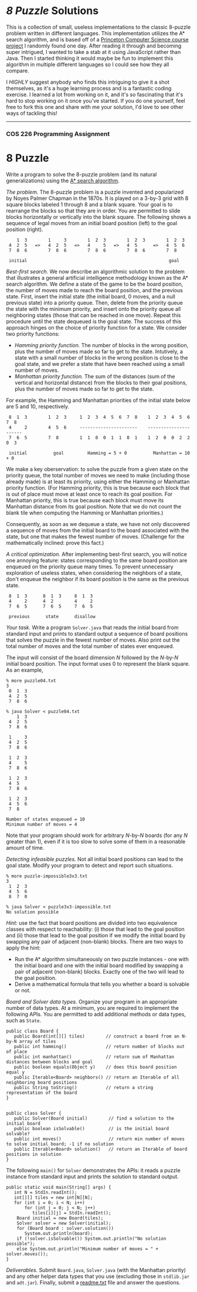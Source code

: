 # _8 Puzzle_ Solutions
This is a collection of small, useless implementations to the classic 8-puzzle problem written in different languages. This implementation utilizes the A* search algorithm, and is based off of a [Princeton Computer Science course project](http://cs.princeton.edu/courses/archive/spr10/cos226/assignments/8puzzle.html) I randomly found one day. After reading it through and becoming super intrigued, I wanted to take a stab at it using JavaScript rather than Java. Then I started thinking it would maybe be fun to implement this algorithm in multiple different languages so I could see how they all compare.

I *HIGHLY* suggest anybody who finds this intriguing to give it a shot themselves, as it's a huge learning process and is a fantastic coding exercise. I learned a lot from working on it, and it's so fascinating that it's hard to stop working on it once you've started. If you do one yourself, feel free to fork this one and share with me your solution, I'd love to see other ways of tackling this!

---

### COS 226 Programming Assignment

# 8 Puzzle

Write a program to solve the 8-puzzle problem (and its natural generalizations) using the [A* search algorithm](http://en.wikipedia.org/wiki/A*_search_algorithm).

*The problem.* The 8-puzzle problem is a puzzle invented and popularized by Noyes Palmer Chapman in the 1870s. It is played on a 3-by-3 grid with 8 square blocks labeled 1 through 8 and a blank square. Your goal is to rearrange the blocks so that they are in order. You are permitted to slide blocks horizontally or vertically into the blank square. The following shows a sequence of legal moves from an initial board position (left) to the goal position (right).

```
    1  3        1     3        1  2  3        1  2  3        1  2  3
 4  2  5   =>   4  2  5   =>   4     5   =>   4  5      =>   4  5  6
 7  8  6        7  8  6        7  8  6        7  8  6        7  8 

 initial                                                      goal
 ```

*Best-first search.* We now describe an algorithmic solution to the problem that illustrates a general artificial intelligence methodology known as the A* search algorithm. We define a state of the game to be the board position, the number of moves made to reach the board position, and the previous state. First, insert the initial state (the initial board, 0 moves, and a null previous state) into a priority queue. Then, delete from the priority queue the state with the minimum priority, and insert onto the priority queue all neighboring states (those that can be reached in one move). Repeat this procedure until the state dequeued is the goal state. The success of this approach hinges on the choice of priority function for a state. We consider two priority functions:

- _Hamming priority function._ The number of blocks in the wrong position, plus the number of moves made so far to get to the state. Intutively, a state with a small number of blocks in the wrong position is close to the goal state, and we prefer a state that have been reached using a small number of moves.
- _Manhattan priority function._ The sum of the distances (sum of the vertical and horizontal distance) from the blocks to their goal positions, plus the number of moves made so far to get to the state.

For example, the Hamming and Manhattan priorities of the initial state below are 5 and 10, respectively.
```
 8  1  3        1  2  3     1  2  3  4  5  6  7  8    1  2  3  4  5  6  7  8
 4     2        4  5  6     ----------------------    ----------------------
 7  6  5        7  8        1  1  0  0  1  1  0  1    1  2  0  0  2  2  0  3

 initial          goal         Hamming = 5 + 0          Manhattan = 10 + 0
 ```

We make a key oberservation: to solve the puzzle from a given state on the priority queue, the total number of moves we need to make (including those already made) is at least its priority, using either the Hamming or Manhattan priority function. (For Hamming priority, this is true because each block that is out of place must move at least once to reach its goal position. For Manhattan priority, this is true because each block must move its Manhattan distance from its goal position. Note that we do not count the blank tile when computing the Hamming or Manhattan priorities.)

Consequently, as soon as we dequeue a state, we have not only discovered a sequence of moves from the initial board to the board associated with the state, but one that makes the fewest number of moves. (Challenge for the mathematically inclined: prove this fact.)

*A critical optimization.* After implementing best-first search, you will notice one annoying feature: states corresponding to the same board position are enqueued on the priority queue many times. To prevent unnecessary exploration of useless states, when considering the neighbors of a state, don't enqueue the neighbor if its board position is the same as the previous state.

```
 8  1  3      8  1  3     8  1  3
 4     2      4  2        4     2
 7  6  5      7  6  5     7  6  5

 previous      state      disallow
 ```

*Your task.* Write a program `Solver.java` that reads the initial board from standard input and prints to standard output a sequence of board positions that solves the puzzle in the fewest number of moves. Also print out the total number of moves and the total number of states ever enqueued.

The input will consist of the board dimension _N_ followed by the _N_-by-_N_ initial board position. The input format uses 0 to represent the blank square. As an example,
```
% more puzzle04.txt
3
 0  1  3
 4  2  5
 7  8  6

% java Solver < puzzle04.txt
    1  3 
 4  2  5 
 7  8  6 

 1     3 
 4  2  5 
 7  8  6 

 1  2  3 
 4     5 
 7  8  6 

 1  2  3 
 4  5   
 7  8  6 

 1  2  3 
 4  5  6 
 7  8   

Number of states enqueued = 10
Minimum number of moves = 4
```
Note that your program should work for arbitrary _N_-by-_N_ boards (for any _N_ greater than 1), even if it is too slow to solve some of them in a reasonable amount of time.

*Detecting infeasible puzzles.* Not all initial board positions can lead to the goal state. Modify your program to detect and report such situations.
```
% more puzzle-impossible3x3.txt
3
 1  2  3
 4  5  6
 8  7  0

% java Solver < puzzle3x3-impossible.txt
No solution possible
```

_Hint:_ use the fact that board positions are divided into two equivalence classes with respect to reachability: (i) those that lead to the goal position and (ii) those that lead to the goal position if we modify the initial board by swapping any pair of adjacent (non-blank) blocks. There are two ways to apply the hint:

- Run the A* algorithm simultaneously on two puzzle instances - one with the initial board and one with the initial board modified by swapping a pair of adjacent (non-blank) blocks. Exactly one of the two will lead to the goal position.
- Derive a mathematical formula that tells you whether a board is solvable or not.

*Board and Solver data types.* Organize your program in an appropriate number of data types. At a minimum, you are required to implement the following APIs. You are permitted to add additional methods or data types, such as `State`.
```
public class Board {
   public Board(int[][] tiles)        // construct a board from an N-by-N array of tiles
   public int hamming()               // return number of blocks out of place
   public int manhattan()             // return sum of Manhattan distances between blocks and goal
   public boolean equals(Object y)    // does this board position equal y
   public Iterable<Board> neighbors() // return an Iterable of all neighboring board positions
   public String toString()           // return a string representation of the board
}


public class Solver {
   public Solver(Board initial)        // find a solution to the initial board
   public boolean isSolvable()         // is the initial board solvable?
   public int moves()                  // return min number of moves to solve initial board; -1 if no solution
   public Iterable<Board> solution()   // return an Iterable of board positions in solution
}
```

The following `main()` for `Solver` demonstrates the APIs: it reads a puzzle instance from standard input and prints the solution to standard output.
```
public static void main(String[] args) {
   int N = StdIn.readInt();
   int[][] tiles = new int[N][N];
   for (int i = 0; i < N; i++)
       for (int j = 0; j < N; j++)
          tiles[i][j] = StdIn.readInt();
    Board initial = new Board(tiles);
    Solver solver = new Solver(initial);
    for (Board board : solver.solution())
       System.out.println(board);
    if (!solver.isSolvable()) System.out.println("No solution possible");
    else System.out.println("Minimum number of moves = " + solver.moves());
}
```

*Deliverables.* Submit `Board.java`, `Solver.java` (with the Manhattan priority) and any other helper data types that you use (excluding those in `stdlib.jar` and `adt.jar`). Finally, submit a [readme.txt](ftp://ftp.cs.princeton.edu/pub/cs226/8puzzle/readme.txt) file and answer the questions.